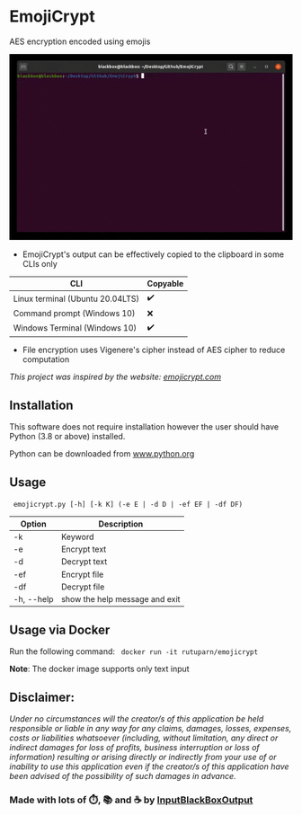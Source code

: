 # EmojiCrypt

AES encryption encoded using emojis

![GIF](https://github.com/InputBlackBoxOutput/EmojiCrypt/blob/master/EmojiCrypt.gif)

- EmojiCrypt's output can be effectively copied to the clipboard in some CLIs only

| CLI                              | Copyable |
| -------------------------------- | -------- |
| Linux terminal (Ubuntu 20.04LTS) | ✔️       |
| Command prompt (Windows 10)      | ❌       |
| Windows Terminal (Windows 10)    | ✔️       |

- File encryption uses Vigenere's cipher instead of AES cipher to reduce computation

_This project was inspired by the website: [emojicrypt.com](https://emojicrypt.com/)_

## Installation

This software does not require installation however the user should have Python (3.8 or above) installed.

Python can be downloaded from www.python.org

## Usage

<code> emojicrypt.py [-h] [-k K] (-e E | -d D | -ef EF | -df DF) </code>

| Option     | Description                    |
| ---------- | ------------------------------ |
| -k         | Keyword                        |
| -e         | Encrypt text                   |
| -d         | Decrypt text                   |
| -ef        | Encrypt file                   |
| -df        | Decrypt file                   |
| -h, --help | show the help message and exit |

## Usage via Docker

Run the following command: <code> docker run -it rutuparn/emojicrypt </code>

**Note**: The docker image supports only text input

## Disclaimer:

_Under no circumstances will the creator/s of this application be held responsible or liable in any way for any claims, damages, losses, expenses, costs or liabilities whatsoever (including, without limitation, any direct or indirect damages for loss of profits, business interruption or loss of information) resulting or arising directly or indirectly from your use of or inability to use this application even if the creator/s of this application have been advised of the possibility of such damages in advance._

### Made with lots of ⏱️, 📚 and ☕ by [InputBlackBoxOutput](https://github.com/InputBlackBoxOutput)
